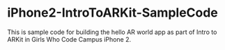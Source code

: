 # iPhone2-IntroToARKit-SampleCode
This is sample code for building the hello AR world app as part of Intro to ARKit in Girls Who Code Campus iPhone 2. 
